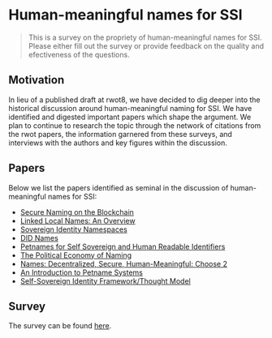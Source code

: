 # Human-meaningful names for SSI
> This is a survey on the propriety of human-meaningful names for SSI.
Please either fill out the survey or provide feedback on the quality
and efectiveness of the questions.

## Motivation
In lieu of a published draft at rwot8, we have decided to dig deeper into
the historical discussion around human-meaningful naming for SSI. We have
identified and digested important papers which shape the argument. We plan
to continue to research the topic through the network of citations from the
rwot papers, the information garnered from these surveys, and interviews
with the authors and key figures within the discussion.

## Papers
Below we list the papers identified as seminal in the discussion of
human-meaningful names for SSI:
- [Secure Naming on the Blockchain][1]
- [Linked Local Names: An Overview][2]
- [Sovereign Identity Namespaces][3]
- [DID Names][4]
- [Petnames for Self Sovereign and Human Readable Identifiers][5]
- [The Political Economy of Naming][6]
- [Names: Decentralized, Secure, Human-Meaningful: Choose 2][7]
- [An Introduction to Petname Systems][8]
- [Self-Sovereign Identity Framework/Thought Model][9]

## Survey
The survey can be found [here][survey].

[1]: https://github.com/WebOfTrustInfo/rwot1-sf/blob/master/topics-and-advance-readings/Secure-Naming-on-the-Blockchain.md
[2]: https://github.com/WebOfTrustInfo/rwot1-sf/blob/master/topics-and-advance-readings/linked-local-names.md
[3]: https://github.com/WebOfTrustInfo/rwot2-id2020/blob/master/topics-and-advance-readings/SovereignIdentityNamespaces.pdf
[4]: https://github.com/WebOfTrustInfo/rwot4-paris/blob/master/topics-and-advance-readings/did-names.md
[5]: https://github.com/WebOfTrustInfo/rwot6-santabarbara/blob/master/topics-and-advance-readings/petnames.md
[6]: https://github.com/WebOfTrustInfo/rwot7-toronto/blob/master/topics-and-advance-readings/political-economy-of-naming.md
[7]: https://web.archive.org/web/20060112085217/http://zooko.com/distnames.html
[8]: http://www.skyhunter.com/marcs/petnames/IntroPetNames.html
[9]: https://github.com/WebOfTrustInfo/rwot8-barcelona/blob/master/topics-and-advance-readings/SSI-FrameworkProposal.md
[survey]: https://docs.google.com/forms/d/1yKkNBo9Fczf-NJSy5Q6eql3D7pGRSn4xFK3WAZnnzZE/edit
